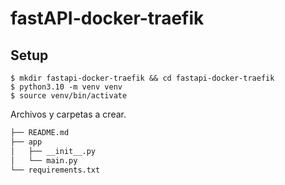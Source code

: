 # fastAPI-docker-traefik


## Setup

```console
$ mkdir fastapi-docker-traefik && cd fastapi-docker-traefik
$ python3.10 -m venv venv
$ source venv/bin/activate
```

Archivos y carpetas a crear.

```markdown
├── README.md
├── app
│   ├── __init__.py
│   └── main.py
└── requirements.txt
```